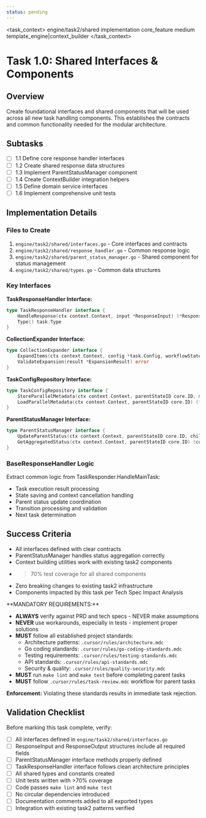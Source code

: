 ```yaml
---
status: pending
---
```


<task_context>
<domain>engine/task2/shared</domain>
<type>implementation</type>
<scope>core_feature</scope>
<complexity>medium</complexity>
<dependencies>template_engine|context_builder</dependencies>
</task_context>

# Task 1.0: Shared Interfaces & Components

## Overview

Create foundational interfaces and shared components that will be used across all new task handling components. This establishes the contracts and common functionality needed for the modular architecture.

## Subtasks

- [ ] 1.1 Define core response handler interfaces
- [ ] 1.2 Create shared response data structures
- [ ] 1.3 Implement ParentStatusManager component
- [ ] 1.4 Create ContextBuilder integration helpers
- [ ] 1.5 Define domain service interfaces
- [ ] 1.6 Implement comprehensive unit tests

## Implementation Details

### Files to Create

1. `engine/task2/shared/interfaces.go` - Core interfaces and contracts
2. `engine/task2/shared/response_handler.go` - Common response logic
3. `engine/task2/shared/parent_status_manager.go` - Shared component for status management
4. `engine/task2/shared/types.go` - Common data structures

### Key Interfaces

**TaskResponseHandler Interface:**

```go
type TaskResponseHandler interface {
    HandleResponse(ctx context.Context, input *ResponseInput) (*ResponseOutput, error)
    Type() task.Type
}
```

**CollectionExpander Interface:**

```go
type CollectionExpander interface {
    ExpandItems(ctx context.Context, config *task.Config, workflowState *workflow.State, workflowConfig *workflow.Config) (*ExpansionResult, error)
    ValidateExpansion(result *ExpansionResult) error
}
```

**TaskConfigRepository Interface:**

```go
type TaskConfigRepository interface {
    StoreParallelMetadata(ctx context.Context, parentStateID core.ID, metadata *ParallelTaskMetadata) error
    LoadParallelMetadata(ctx context.Context, parentStateID core.ID) (*ParallelTaskMetadata, error)
}
```

**ParentStatusManager Interface:**

```go
type ParentStatusManager interface {
    UpdateParentStatus(ctx context.Context, parentStateID core.ID, childStatus core.Status) error
    GetAggregatedStatus(ctx context.Context, parentStateID core.ID) (core.Status, error)
}
```

### BaseResponseHandler Logic

Extract common logic from TaskResponder.HandleMainTask:

- Task execution result processing
- State saving and context cancellation handling
- Parent status update coordination
- Transition processing and validation
- Next task determination

## Success Criteria

- All interfaces defined with clear contracts
- ParentStatusManager handles status aggregation correctly
- Context building utilities work with existing task2 components
- > 70% test coverage for all shared components
- Zero breaking changes to existing task2 infrastructure
- Components impacted by this task per Tech Spec Impact Analysis

<critical>
**MANDATORY REQUIREMENTS:**

- **ALWAYS** verify against PRD and tech specs - NEVER make assumptions
- **NEVER** use workarounds, especially in tests - implement proper solutions
- **MUST** follow all established project standards:
    - Architecture patterns: `.cursor/rules/architecture.mdc`
    - Go coding standards: `.cursor/rules/go-coding-standards.mdc`
    - Testing requirements: `.cursor/rules/testing-standards.mdc`
    - API standards: `.cursor/rules/api-standards.mdc`
    - Security & quality: `.cursor/rules/quality-security.mdc`
- **MUST** run `make lint` and `make test` before completing parent tasks
- **MUST** follow `.cursor/rules/task-review.mdc` workflow for parent tasks

**Enforcement:** Violating these standards results in immediate task rejection.
</critical>

## Validation Checklist

Before marking this task complete, verify:

- [ ] All interfaces defined in `engine/task2/shared/interfaces.go`
- [ ] ResponseInput and ResponseOutput structures include all required fields
- [ ] ParentStatusManager interface methods properly defined
- [ ] TaskResponseHandler interface follows clean architecture principles
- [ ] All shared types and constants created
- [ ] Unit tests written with >70% coverage
- [ ] Code passes `make lint` and `make test`
- [ ] No circular dependencies introduced
- [ ] Documentation comments added to all exported types
- [ ] Integration with existing task2 patterns verified
